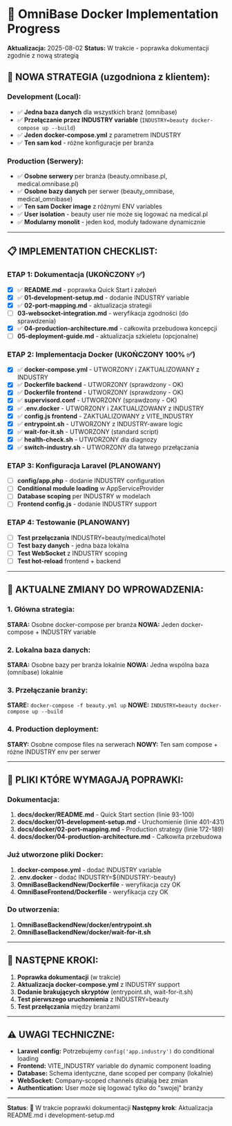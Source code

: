 # 🚀 OmniBase Docker Implementation Progress

**Aktualizacja:** 2025-08-02
**Status:** W trakcie - poprawka dokumentacji zgodnie z nową strategią

## 🎯 **NOWA STRATEGIA (uzgodniona z klientem):**

### **Development (Local):**
- ✅ **Jedna baza danych** dla wszystkich branż (omnibase)
- ✅ **Przełączanie przez INDUSTRY variable** (`INDUSTRY=beauty docker-compose up --build`)
- ✅ **Jeden docker-compose.yml** z parametrem INDUSTRY
- ✅ **Ten sam kod** - różne konfiguracje per branża

### **Production (Serwery):**
- ✅ **Osobne serwery** per branża (beauty.omnibase.pl, medical.omnibase.pl)
- ✅ **Osobne bazy danych** per serwer (beauty_omnibase, medical_omnibase)
- ✅ **Ten sam Docker image** z różnymi ENV variables
- ✅ **User isolation** - beauty user nie może się logować na medical.pl
- ✅ **Modularny monolit** - jeden kod, moduły ładowane dynamicznie

---

## 📋 **IMPLEMENTATION CHECKLIST:**

### **ETAP 1: Dokumentacja (UKOŃCZONY ✅)**
- [x] ✅ **README.md** - poprawka Quick Start i założeń
- [x] ✅ **01-development-setup.md** - dodanie INDUSTRY variable
- [x] ✅ **02-port-mapping.md** - aktualizacja strategii
- [ ] **03-websocket-integration.md** - weryfikacja zgodności (do sprawdzenia)
- [x] ✅ **04-production-architecture.md** - całkowita przebudowa koncepcji
- [ ] **05-deployment-guide.md** - aktualizacja szkieletu (opcjonalne)

### **ETAP 2: Implementacja Docker (UKOŃCZONY 100% ✅)**
- [x] ✅ **docker-compose.yml** - UTWORZONY i ZAKTUALIZOWANY z INDUSTRY
- [x] ✅ **Dockerfile backend** - UTWORZONY (sprawdzony - OK)
- [x] ✅ **Dockerfile frontend** - UTWORZONY (sprawdzony - OK)
- [x] ✅ **supervisord.conf** - UTWORZONY (sprawdzony - OK)
- [x] ✅ **.env.docker** - UTWORZONY i ZAKTUALIZOWANY z INDUSTRY
- [x] ✅ **config.js frontend** - ZAKTUALIZOWANY z VITE_INDUSTRY
- [x] ✅ **entrypoint.sh** - UTWORZONY z INDUSTRY-aware logic
- [x] ✅ **wait-for-it.sh** - UTWORZONY (standard script)
- [x] ✅ **health-check.sh** - UTWORZONY dla diagnozy
- [x] ✅ **switch-industry.sh** - UTWORZONY dla łatwego przełączania

### **ETAP 3: Konfiguracja Laravel (PLANOWANY)**
- [ ] **config/app.php** - dodanie INDUSTRY configuration
- [ ] **Conditional module loading** w AppServiceProvider
- [ ] **Database scoping** per INDUSTRY w modelach
- [ ] **Frontend config.js** - dodanie INDUSTRY support

### **ETAP 4: Testowanie (PLANOWANY)**
- [ ] **Test przełączania** INDUSTRY=beauty/medical/hotel
- [ ] **Test bazy danych** - jedna baza lokalna
- [ ] **Test WebSocket** z INDUSTRY scoping
- [ ] **Test hot-reload** frontend + backend

---

## 🔄 **AKTUALNE ZMIANY DO WPROWADZENIA:**

### **1. Główna strategia:**
**STARA:** Osobne docker-compose per branża
**NOWA:** Jeden docker-compose + INDUSTRY variable

### **2. Lokalna baza danych:**
**STARA:** Osobne bazy per branża lokalnie
**NOWA:** Jedna wspólna baza (omnibase) lokalnie

### **3. Przełączanie branży:**
**STARE:** `docker-compose -f beauty.yml up`
**NOWE:** `INDUSTRY=beauty docker-compose up --build`

### **4. Production deployment:**
**STARY:** Osobne compose files na serwerach
**NOWY:** Ten sam compose + różne INDUSTRY env per serwer

---

## 📁 **PLIKI KTÓRE WYMAGAJĄ POPRAWKI:**

### **Dokumentacja:**
1. **docs/docker/README.md** - Quick Start section (linie 93-100)
2. **docs/docker/01-development-setup.md** - Uruchomienie (linie 401-431)
3. **docs/docker/02-port-mapping.md** - Production strategy (linie 172-189)
4. **docs/docker/04-production-architecture.md** - Całkowita przebudowa

### **Już utworzone pliki Docker:**
1. **docker-compose.yml** - dodać INDUSTRY variable
2. **.env.docker** - dodać INDUSTRY=${INDUSTRY:-beauty}
3. **OmniBaseBackendNew/Dockerfile** - weryfikacja czy OK
4. **OmniBaseFrontend/Dockerfile** - weryfikacja czy OK

### **Do utworzenia:**
1. **OmniBaseBackendNew/docker/entrypoint.sh**
2. **OmniBaseBackendNew/docker/wait-for-it.sh**

---

## 🎯 **NASTĘPNE KROKI:**

1. **Poprawka dokumentacji** (w trakcie)
2. **Aktualizacja docker-compose.yml** z INDUSTRY support
3. **Dodanie brakujących skryptów** (entrypoint.sh, wait-for-it.sh)
4. **Test pierwszego uruchomienia** z INDUSTRY=beauty
5. **Test przełączania** między branżami

---

## ⚠️ **UWAGI TECHNICZNE:**

- **Laravel config:** Potrzebujemy `config('app.industry')` do conditional loading
- **Frontend:** VITE_INDUSTRY variable do dynamic component loading  
- **Database:** Schema identyczne, dane scoped per company (lokalnie)
- **WebSocket:** Company-scoped channels działają bez zmian
- **Authentication:** User może się logować tylko do "swojej" branży

---

**Status**: 🔄 W trakcie poprawki dokumentacji
**Następny krok**: Aktualizacja README.md i development-setup.md